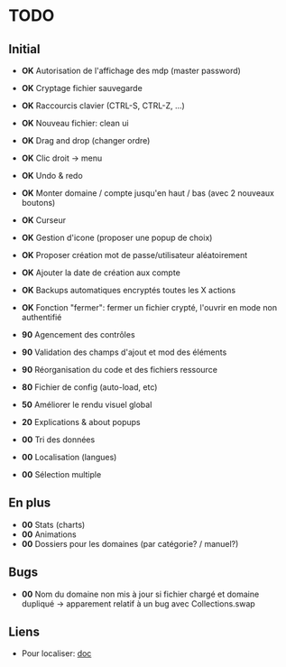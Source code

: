 # TODO
## Initial
* **OK** Autorisation de l'affichage des mdp (master password)
* **OK** Cryptage fichier sauvegarde
* **OK** Raccourcis clavier (CTRL-S, CTRL-Z, ...)
* **OK** Nouveau fichier: clean ui
* **OK** Drag and drop (changer ordre)
* **OK** Clic droit -> menu
* **OK** Undo & redo
* **OK** Monter domaine / compte jusqu'en haut / bas (avec 2 nouveaux boutons)
* **OK** Curseur
* **OK** Gestion d'icone (proposer une popup de choix)
* **OK** Proposer création mot de passe/utilisateur aléatoirement
* **OK** Ajouter la date de création aux compte
* **OK** Backups automatiques encryptés toutes les X actions
* **OK** Fonction "fermer": fermer un fichier crypté, l'ouvrir en mode non authentifié


* **90** Agencement des contrôles
* **90** Validation des champs d'ajout et mod des éléments
* **90** Réorganisation du code et des fichiers ressource
* **80** Fichier de config (auto-load, etc)
* **50** Améliorer le rendu visuel global
* **20** Explications & about popups
* **00** Tri des données
* **00** Localisation (langues)
* **00** Sélection multiple

## En plus
* **00** Stats (charts)
* **00** Animations
* **00** Dossiers pour les domaines (par catégorie? / manuel?)

## Bugs
* **00** Nom du domaine non mis à jour si fichier chargé et domaine dupliqué
-> apparement relatif à un bug avec Collections.swap

## Liens
* Pour localiser: [doc](https://stackoverflow.com/documentation/javafx/5434/internationalization-in-javafx#t=201706081711105249664)
